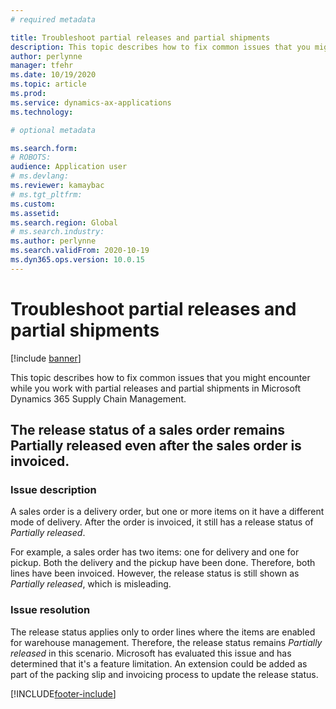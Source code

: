 ```yaml
---
# required metadata

title: Troubleshoot partial releases and partial shipments
description: This topic describes how to fix common issues that you might encounter while you work with partial releases and partial shipments in Microsoft Dynamics 365 Supply Chain Management.
author: perlynne
manager: tfehr
ms.date: 10/19/2020
ms.topic: article
ms.prod: 
ms.service: dynamics-ax-applications
ms.technology: 

# optional metadata

ms.search.form: 
# ROBOTS: 
audience: Application user
# ms.devlang: 
ms.reviewer: kamaybac
# ms.tgt_pltfrm: 
ms.custom: 
ms.assetid: 
ms.search.region: Global
# ms.search.industry: 
ms.author: perlynne
ms.search.validFrom: 2020-10-19
ms.dyn365.ops.version: 10.0.15
---
```


# Troubleshoot partial releases and partial shipments

[!include [banner](../includes/banner.md)]

This topic describes how to fix common issues that you might encounter while you work with partial releases and partial shipments in Microsoft Dynamics 365 Supply Chain Management.

## The release status of a sales order remains Partially released even after the sales order is invoiced.

### Issue description

A sales order is a delivery order, but one or more items on it have a different mode of delivery. After the order is invoiced, it still has a release status of *Partially released*.

For example, a sales order has two items: one for delivery and one for pickup. Both the delivery and the pickup have been done. Therefore, both lines have been invoiced. However, the release status is still shown as *Partially released*, which is misleading.

### Issue resolution

The release status applies only to order lines where the items are enabled for warehouse management. Therefore, the release status remains *Partially released* in this scenario. Microsoft has evaluated this issue and has determined that it's a feature limitation. An extension could be added as part of the packing slip and invoicing process to update the release status.


[!INCLUDE[footer-include](../../includes/footer-banner.md)]